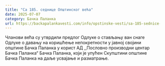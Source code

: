 ```yaml
---
title: "Са 185. седнице Општинског већа"
date: 2025-07-07
category: Бачка Паланка
url: https://backapalankavesti.com/info/opstinske-vesti/sa-185-sednice-opstinskog-veca/
---
```


Чланови већа су утврдили предлог Одлуке о стављању ван снаге Одлуке о давању на коришћење непокретности у јавној својини општине Бачка Паланка у корист АД ,,Пословно производни центар Бачка Паланка“ Бачка Паланка, који је упућен Скупштини општине Бачка Паланка на даље усвајање и разматрање.
